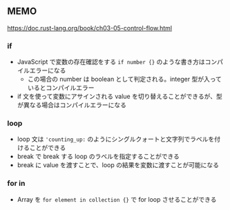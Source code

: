 ## MEMO

https://doc.rust-lang.org/book/ch03-05-control-flow.html

### if

- JavaScript で変数の存在確認をする `if number {}` のような書き方はコンパイルエラーになる
  - この場合の number は boolean として判定される。integer 型が入っているとコンパイルエラー
- if 文を使って変数にアサインされる value を切り替えることができるが、型が異なる場合はコンパイルエラーになる

### loop

- loop 文は `'counting_up:` のようにシングルクォートと文字列でラベルを付けることができる
- break で break する loop のラベルを指定することができる
- break に value を渡すことで、loop の結果を変数に渡すことが可能になる

### for in

- Array を `for element in collection {}` で for loop させることができる
